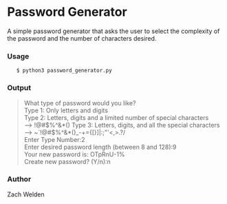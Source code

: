 # Password Generator
A simple password generator that asks the user to select the complexity of the password and the number of characters desired.

### Usage
```
   $ python3 password_generator.py
```
### Output
> What type of password would you like?  
> Type 1: Only letters and digits  
> Type 2: Letters, digits and a limited number of special characters  
> 		--> !@#$%^&*()  
> Type 3: Letters, digits, and all the special characters  
> 		--> ~`!@#$%^&*()_-+={[\}]|\:;"'<,>.?/  
> Enter Type Number:2  
> Enter desired password length (between 8 and 128):9  
> Your new password is: OTpRnU-1%  
> Create new password? (Y/n):n  

### Author
Zach Welden
